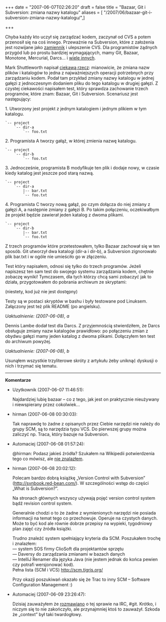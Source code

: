 +++
date = "2007-06-07T02:26:20"
draft = false
title = "Bazaar, Git i Subversion: zmiana nazwy katalogu"
aliases = [ "/2007/06/bazaar-git-i-subversion-zmiana-nazwy-katalogu/",]

+++

Chyba każdy kto uczył się zarządzać kodem, zaczynał od CVS a potem przenosił się
na coś innego. Przeważnie na Subversion, które z założenia jest rozwijane jako
[zamiennik](http://subversion.tigris.org/faq.html#why) i ulepszenie CVS.  Dla
programistów żądnych przygód lub po prostu bardziej wymagających, mamy Git,
Bazaar, Monotone, Mercurial, Darcs... i [wiele
innych](http://en.wikipedia.org/wiki/Comparison_of_revision_control_software).

Mark Shuttleworth napisał [ciekawą
rzecz](http://www.markshuttleworth.com/archives/123): mianowicie, że zmiana nazw
plików i katalogów to jedna z najważniejszych operacji potrzebnych przy
zarządzaniu kodem. Podał tam przykład zmiany nazwy katalogu w jednej gałęzi
z jednoczesnym dodaniem pliku do tego katalogu w drugiej gałęzi. Z czystej
ciekawości napisałem test, który sprawdza zachowanie trzech programów, które
znam: Bazaar, Git i Subversion. Scenariusz jest następujący:

1\. Utworzony jest projekt z jednym katalogiem i jednym plikiem w tym
katalogu.

    
    
    
    `-- project
        `-- dir-a
            `-- foo.txt
    
    

2\. Programista A tworzy gałąź, w której zmienia nazwę katalogu.

    
    
    
    `-- project
        `-- dir-b
            `-- foo.txt
    
    

3\. Jednocześnie, programista B modyfikuje ten plik i dodaje nowy, w czasie
kiedy katalog jest jeszcze pod starą nazwą.

    
    
    
    `-- project
        `-- dir-a
            |-- bar.txt
            `-- foo.txt
    
    

4\. Programista C tworzy nową gałąź, po czym dołącza do niej zmiany z gałęzi
A, a następnie zmiany z gałęzi B. Po takim połączeniu, oczekiwałbym że projekt
będzie zawierał jeden katalog z dwoma plikami.

    
    
    
    `-- project
        `-- dir-b
            |-- bar.txt
            `-- foo.txt
    
    

Z trzech programów które przetestowałem, tylko Bazaar zachował się w ten
sposób. Git utworzył dwa katalogi (dir-a i dir-b), a Subversion zignorowało
plik bar.txt i w ogóle nie umieściło go w złączeniu.

Test który napisałem, odnosi się tylko do trzech programów. Jeżeli napiszesz
ten sam test do swojego systemu zarządzania kodem, chętnie zobaczę wyniki!
Tymczasem, dla tych którzy chcą sami zobaczyć jak to działa, przygotowałem do
pobrania archiwum ze skryptami:

(niestety, kod już nie jest dostępny)

Testy są w postaci skryptów w bashu i były testowane pod Linuksem. Załączony
jest też plik README (po angielsku).

_Uaktualnienie: (2007-06-08), a_

Dennis Lambe dodał test dla Darcs. Z przyjemnością stwierdziłem, że Darcs
obsługuje zmiany nazw katalogów prawidłowo: po połączeniu zmian z obydwu
gałęzi mamy jeden katalog z dwoma plikami. Dołączyłem ten test do archiwum
powyżej.

_Uaktualnienie: (2007-06-08), b_

Usunąłem wszystkie trzyliterowe skróty z artykułu żeby uniknąć dyskusji o nich
i trzymać się tematu.

----
**Komentarze**

* Uzytkownik (2007-06-07 11:46:51): <p>Najdardziej lubię bazaar &#8211; co
  z tego, jak jest on praktycznie nieużywany i niewspierany przez
  cokolwiek&#8230;</p>
* hirman (2007-06-08 00:30:03): <p>Tak naprawdę to żadne z opisanych przez
  Ciebie narzędzi nie należy do grupy <span class="caps">SCM</span>, są to
  narzędzia typu <span class="caps">VCS</span>. Do pierwszej grupy można
  zaliczyć np. Traca, który bazuje na Subversion.</p>
* Automaciej (2007-06-08 01:57:24): <p>@hirman: Podasz jakieś źródła? Szukałem
  na Wikipedii potwierdzenia tego co mówisz, ale <a
  href="http://en.wikipedia.org/wiki/Revision_control" rel="nofollow" >nie
  znalazłem</a>.</p>
* hirman (2007-06-08 20:02:12): <p>Polecam bardzo dobrą książkę &#8222;Version
  Control with Subversion&#8221; (http://svnbook.red-bean.com/). W szczególności
  wstęp do części &#8222;What is Subversion?&#8221;.</p>  <p>Na stronach
  głównych wszyscy używają pojęć version control system bądź revision control
  system.</p>  <p>Generalnie chodzi o to że żadne z wymienionych narzędzi nie
  posiada informacji na temat tego co przechowuje. Operuje na czystych danych.
  Może to być kod ale równie dobrze przepisy na wypieki, tygodniowy plan zajęć
  czy źródła książki.</p>  <p>Trudno znaleźć system spełniający kryteria dla
  <span class="caps">SCM</span>. Poszukałem trochę i znalazłem:<br /> &#8212;
  system <span class="caps">SOS</span> firmy ClioSoft dla projektantów
  sprzętu<br /> &#8212; Daversy do zarządzania zmianami w bazach danych<br />
  &#8212; IntelliJ Renamer dla języka Java (nie jestem jednak do końca pewien
  czy potrafi wersjonować kod).<br /> Pełna lista (<span class="caps">SCM</span>
  i <span class="caps">VCS</span>) http://scm.tigris.org/</p>  <p>Przy okazji
  poszukiwań okazało się że Trac to inny <span class="caps">SCM</span> &#8211;
  Software Configuration Management :)</p>
* Automaciej (2007-06-09 23:26:47): <p>Dzisiaj zauważyłem że <a
  href="http://colabti.de/irclogger/irclogger_log/git?date=2007-06-09,Sat&amp;amp;sel=229#l387"
  rel="nofollow" >rozmawiano</a> o tej sprawie na <span class="caps">IRC</span>,
  #git. Krótko, i niczym się to nie zakończyło, ale przynajmniej ktoś to
  zauważył. Szkoda że „context” był taki twardogłowy.</p>
